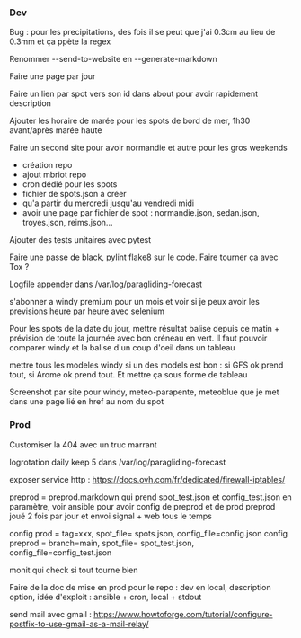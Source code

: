 ### Dev

Bug : pour les precipitations, des fois il se peut que j'ai 0.3cm au lieu de 0.3mm et ça ppète la regex

Renommer --send-to-website en --generate-markdown

Faire une page par jour

Faire un lien par spot vers son id dans about pour avoir rapidement description

Ajouter les horaire de marée pour les spots de bord de mer, 1h30 avant/après marée haute

Faire un second site pour avoir normandie et autre pour les gros weekends
- création repo
- ajout mbriot repo
- cron dédié pour les spots
- fichier de spots.json a créer
- qu'a partir du mercredi jusqu'au vendredi midi
- avoir une page par fichier de spot : normandie.json, sedan.json, troyes.json, reims.json...

Ajouter des tests unitaires avec pytest

Faire une passe de black, pylint  flake8 sur le code. Faire tourner ça avec Tox ?

Logfile appender dans /var/log/paragliding-forecast

s'abonner a windy premium pour un mois et voir si je peux avoir les previsions heure par heure avec selenium

Pour les spots de la date du jour, mettre résultat balise depuis ce matin + prévision de toute la journée avec bon créneau en vert. Il faut pouvoir comparer windy et la balise d'un coup d'oeil dans un tableau

mettre tous les modeles windy si un des models est bon : si GFS ok prend tout, si Arome ok prend tout. Et mettre ça sous forme de tableau

Screenshot par site pour windy, meteo-parapente, meteoblue que je met dans une page lié en href au nom du spot

### Prod

Customiser la 404 avec un truc marrant

logrotation daily keep 5 dans /var/log/paragliding-forecast

exposer service http : https://docs.ovh.com/fr/dedicated/firewall-iptables/

preprod = preprod.markdown qui prend spot_test.json et config_test.json en paramètre, voir ansible pour avoir config de preprod et de prod
preprod joué 2 fois par jour et envoi signal + web tous le temps

config prod = tag=xxx, spot_file= spots.json, config_file=config.json
config preprod = branch=main, spot_file= spot_test.json, config_file=config_test.json

monit qui check si tout tourne bien

Faire de la doc de mise en prod pour le repo : dev en local, description option, idée d'exploit : ansible + cron, local + stdout

send mail avec gmail : https://www.howtoforge.com/tutorial/configure-postfix-to-use-gmail-as-a-mail-relay/
